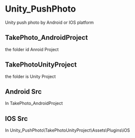 # Unity_PushPhoto
Unity push photo by Android or IOS platform
## TakePhoto_AndroidProject
the folder id Anroid Project
## TakePhotoUnityProject
the folder is Unity Project

## Android Src
In TakePhoto_AndroidProject

## IOS Src
In Unity_PushPhoto\TakePhotoUnityProject\Assets\Plugins\iOS
